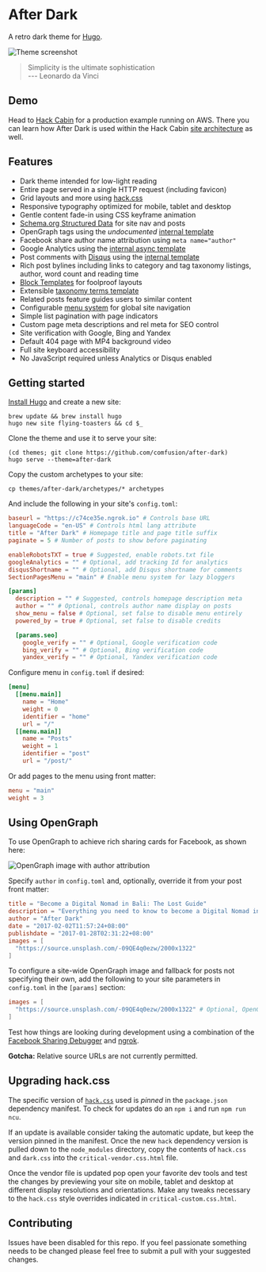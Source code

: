 # After Dark

A retro dark theme for [Hugo](https://gohugo.io/).

![Theme screenshot](https://cloud.githubusercontent.com/assets/440298/18599964/ae2ea6de-7c20-11e6-889c-db5ca4afef67.png)

> Simplicity is the ultimate sophistication<br>
> --- Leonardo da Vinci

## Demo

Head to [Hack Cabin](http://hackcabin.com) for a production example running on AWS. There you can learn how After Dark is used within the Hack Cabin [site architecture](http://hackcabin.com/post/initial-commit/) as well.

## Features

- Dark theme intended for low-light reading
- Entire page served in a single HTTP request (including favicon)
- Grid layouts and more using [hack.css](hackcss.com)
- Responsive typography optimized for mobile, tablet and desktop
- Gentle content fade-in using CSS keyframe animation
- [Schema.org Structured Data](https://moz.com/learn/seo/schema-structured-data) for site nav and posts
- OpenGraph tags using the *undocumented* [internal template](https://github.com/spf13/hugo/blob/95ad3ad2fa3e6f4514166b47b77f051d280c16e9/tpl/template_embedded.go#L161-L204)
- Facebook share author name attribution using `meta name="author"`
- Google Analytics using the [internal async template](https://gohugo.io/extras/analytics)
- Post comments with [Disqus](https://disqus.com/) using the [internal template](https://gohugo.io/extras/comments)
- Rich post bylines including links to category and tag taxonomy listings, author, word count and reading time
- [Block Templates](https://gohugo.io/templates/blocks/) for foolproof layouts
- Extensible [taxonomy terms template](https://gohugo.io/templates/terms)
- Related posts feature guides users to similar content
- Configurable [menu system](https://gohugo.io/extras/menus/) for global site navigation
- Simple list pagination with page indicators
- Custom page meta descriptions and rel meta for SEO control
- Site verification with Google, Bing and Yandex
- Default 404 page with MP4 background video
- Full site keyboard accessibility
- No JavaScript required unless Analytics or Disqus enabled

## Getting started

[Install Hugo](https://gohugo.io/#action) and create a new site:

```shell
brew update && brew install hugo
hugo new site flying-toasters && cd $_
```

Clone the theme and use it to serve your site:

```shell
(cd themes; git clone https://github.com/comfusion/after-dark)
hugo serve --theme=after-dark
```

Copy the custom archetypes to your site:

```shell
cp themes/after-dark/archetypes/* archetypes
```

And include the following in your site's `config.toml`:

```toml
baseurl = "https://c74ce35e.ngrok.io" # Controls base URL
languageCode = "en-US" # Controls html lang attribute
title = "After Dark" # Homepage title and page title suffix
paginate = 5 # Number of posts to show before paginating

enableRobotsTXT = true # Suggested, enable robots.txt file
googleAnalytics = "" # Optional, add tracking Id for analytics
disqusShortname = "" # Optional, add Disqus shortname for comments
SectionPagesMenu = "main" # Enable menu system for lazy bloggers

[params]
  description = "" # Suggested, controls homepage description meta
  author = "" # Optional, controls author name display on posts
  show_menu = false # Optional, set false to disable menu entirely
  powered_by = true # Optional, set false to disable credits

  [params.seo]
    google_verify = "" # Optional, Google verification code
    bing_verify = "" # Optional, Bing verification code
    yandex_verify = "" # Optional, Yandex verification code
```

Configure menu in `config.toml` if desired:

```toml
[menu]
  [[menu.main]]
    name = "Home"
    weight = 0
    identifier = "home"
    url = "/"
  [[menu.main]]
    name = "Posts"
    weight = 1
    identifier = "post"
    url = "/post/"
```

Or add pages to the menu using front matter:

```toml
menu = "main"
weight = 3
```

## Using OpenGraph

To use OpenGraph to achieve rich sharing cards for Facebook, as shown here:

![OpenGraph image with author attribution](https://cloud.githubusercontent.com/assets/440298/22554715/156ba7f0-e99c-11e6-9d5b-14f0ac4fe496.png)

Specify `author` in `config.toml` and, optionally, override it from your post front matter:

```toml
title = "Become a Digital Nomad in Bali: The Lost Guide"
description = "Everything you need to know to become a Digital Nomad in Bali."
author = "After Dark"
date = "2017-02-02T11:57:24+08:00"
publishdate = "2017-01-28T02:31:22+08:00"
images = [
  "https://source.unsplash.com/-09QE4q0ezw/2000x1322"
]
```

To configure a site-wide OpenGraph image and fallback for posts not specifying their own, add the following to your site parameters in `config.toml` in the `[params]` section:

```toml
images = [
  "https://source.unsplash.com/-09QE4q0ezw/2000x1322" # Optional, OpenGraph image for Node types
]
```

Test how things are looking during development using a combination of the [Facebook Sharing Debugger](https://developers.facebook.com/tools/debug/) and [ngrok](https://ngrok.com/).

**Gotcha:** Relative source URLs are not currently permitted.

## Upgrading hack.css

The specific version of [`hack.css`](hackcss.com) used is _pinned_ in the `package.json` dependency manifest. To check for updates do an `npm i` and run `npm run ncu`.

If an update is available consider taking the automatic update, but keep the version pinned in the manifest. Once the new `hack` dependency version is pulled down to the `node_modules` directory, copy the contents of `hack.css` and `dark.css` into the `critical-vendor.css.html` file.

Once the vendor file is updated pop open your favorite dev tools and test the changes by previewing your site on mobile, tablet and desktop at different display resolutions and orientations. Make any tweaks necessary to the `hack.css` style overrides indicated in `critical-custom.css.html`.

## Contributing

Issues have been disabled for this repo. If you feel passionate something needs to be changed please feel free to submit a pull with your suggested changes.
